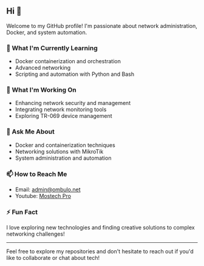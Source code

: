 ## Hi 👋

Welcome to my GitHub profile! I'm passionate about network administration, Docker, and system automation.

### 🌱 What I'm Currently Learning
- Docker containerization and orchestration
- Advanced networking
- Scripting and automation with Python and Bash

### 🔭 What I'm Working On
- Enhancing network security and management
- Integrating network monitoring tools
- Exploring TR-069 device management

### 💬 Ask Me About
- Docker and containerization techniques
- Networking solutions with MikroTik
- System administration and automation

### 📫 How to Reach Me
- Email: [admin@ombulo.net](mailto:admin@ombulo.net)
- Youtube: [Mostech Pro](https://www.youtube.com/@mostechnetwork)

### ⚡ Fun Fact
I love exploring new technologies and finding creative solutions to complex networking challenges!

---

Feel free to explore my repositories and don't hesitate to reach out if you'd like to collaborate or chat about tech!
